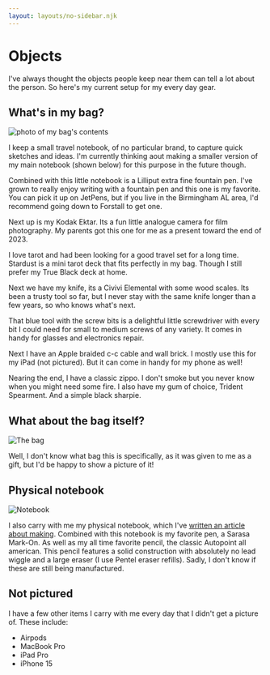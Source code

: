 ```yaml
---
layout: layouts/no-sidebar.njk
---
```


# Objects

I've always thought the objects people keep near them can tell a lot about the person. So here's my current setup for my every day gear.

## What's in my bag?

![photo of my bag's contents](/images/about/objects.jpg)

I keep a small travel notebook, of no particular brand, to capture quick sketches and ideas. I'm currently thinking aout making a smaller version of my main notebook (shown below) for this purpose in the future though.

Combined with this little notebook is a Lilliput extra fine fountain pen. I've grown to really enjoy writing with a fountain pen and this one is my favorite. You can pick it up on JetPens, but if you live in the Birmingham AL area, I'd recommend going down to Forstall to get one.

Next up is my Kodak Ektar. Its a fun little analogue camera for film photography. My parents got this one for me as a present toward the end of 2023.

I love tarot and had been looking for a good travel set for a long time. Stardust is a mini tarot deck that fits perfectly in my bag. Though I still prefer my True Black deck at home.

Next we have my knife, its a Civivi Elemental with some wood scales. Its been a trusty tool so far, but I never stay with the same knife longer than a few years, so who knows what's next.

That blue tool with the screw bits is a delightful little screwdriver with every bit I could need for small to medium screws of any variety. It comes in handy for glasses and electronics repair.

Next I have an Apple braided c-c cable and wall brick. I mostly use this for my iPad (not pictured). But it can come in handy for my phone as well!

Nearing the end, I have a classic zippo. I don't smoke but you never know when you might need some fire. I also have my gum of choice, Trident Spearment. And a simple black sharpie.

## What about the bag itself?

![The bag](/images/about/bag.jpg)

Well, I don't know what bag this is specifically, as it was given to me as a gift, but I'd be happy to show a picture of it!

## Physical notebook

![Notebook](/images/about/notebook.jpg)

I also carry with me my physical notebook, which I've [written an article about making](/posts/2021/making-leather-discbound-cover/). Combined with this notebook is my favorite pen, a Sarasa Mark-On. As well as my all time favorite pencil, the classic Autopoint all american. This pencil features a solid construction with absolutely no lead wiggle and a large eraser (I use Pentel eraser refills). Sadly, I don't know if these are still being manufactured.

## Not pictured

I have a few other items I carry with me every day that I didn't get a picture of. These include:

- Airpods
- MacBook Pro
- iPad Pro
- iPhone 15
